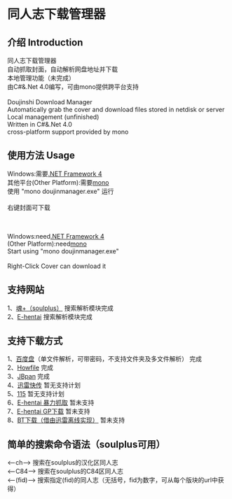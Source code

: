 同人志下载管理器
===================================
介绍 Introduction
-----------------------------------
同人志下载管理器<br />
自动抓取封面，自动解析网盘地址并下载<br />
本地管理功能（未完成）<br />
由C#&.Net 4.0编写，可由mono提供跨平台支持<br />
<br />
Doujinshi Download Manager<br />
Automatically grab the cover and download files stored in netdisk or server<br />
Local management (unfinished)<br />
Written in C#&.Net 4.0<br />
cross-platform support provided by mono<br />

使用方法 Usage
-----------------------------------
Windows:需要[.NET Framework 4](http://www.microsoft.com/zh-cn/download/details.aspx?id=17718)<br />
其他平台(Other Platform):需要[mono](http://www.go-mono.com/mono-downloads/download.html)<br />
使用 "mono doujinmanager.exe" 运行<br />
<br />
右键封面可下载<br />
<br />
<br />

Windows:need[.NET Framework 4](http://www.microsoft.com/zh-cn/download/details.aspx?id=17718)<br />
(Other Platform):need[mono](http://www.go-mono.com/mono-downloads/download.html)<br />
Start using "mono doujinmanager.exe"<br />
<br />
Right-Click Cover can download it<br />

支持网站
-----------------------------------
1、[魂+（soulplus）](http://bbs.soul-plus.net) 搜索解析模块完成<br />
2、[E-hentai](http://e-hentai.org) 搜索解析模块完成<br />

支持下载方式
-----------------------------------
1、[百度盘](http://pan.baidu.com)（单文件解析，可带密码，不支持文件夹及多文件解析） 完成<br />
2、[Howfile](http://www.howfile.com) 完成<br />
3、[JBpan](http://jbpan.tk) 完成<br />
4、[迅雷快传](http://kuai.xunlei.com) 暂无支持计划<br />
5、[115](http://115.com) 暂无支持计划<br />
6、[E-hentai 暴力抓取](http://e-hentai.org) 暂未支持<br />
7、[E-hentai GP下载](http://e-hentai.org) 暂未支持<br />
8、[BT下载（借由迅雷离线实现）](http://lixian.xunlei.com) 暂未支持<br />

简单的搜索命令语法（soulplus可用）
-----------------------------------
<--ch--> 搜索在soulplus的汉化区同人志<br />
<--C84--> 搜索在soulplus的C84区同人志<br />
<--(fid)--> 搜索指定(fid)的同人志（无括号，fid为数字，可从每个版块的url中获得）<br />